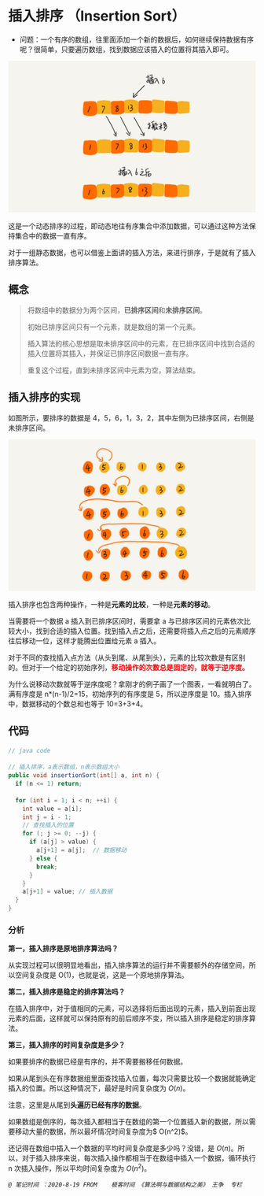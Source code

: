 # 插入排序 （Insertion Sort）

- 问题：一个有序的数组，往里面添加一个新的数据后，如何继续保持数据有序呢？很简单，只要遍历数组，找到数据应该插入的位置将其插入即可。

![Figure](../Resources/10.jpg)

这是一个动态排序的过程，即动态地往有序集合中添加数据，可以通过这种方法保持集合中的数据一直有序。

对于一组静态数据，也可以借鉴上面讲的插入方法，来进行排序，于是就有了插入排序算法。

## 概念

>将数组中的数据分为两个区间，**已排序区间**和**未排序区间**。
>
>初始已排序区间只有一个元素，就是数组的第一个元素。
>
>插入算法的核心思想是取未排序区间中的元素，在已排序区间中找到合适的插入位置将其插入，并保证已排序区间数据一直有序。
>
>重复这个过程，直到未排序区间中元素为空，算法结束。



## 插入排序的实现

如图所示，要排序的数据是 4，5，6，1，3，2，其中左侧为已排序区间，右侧是未排序区间。

![Figure](../Resources/11.jpg)

插入排序也包含两种操作，一种是**元素的比较**，一种是**元素的移动**。

当需要将一个数据 a 插入到已排序区间时，需要拿 a 与已排序区间的元素依次比较大小，找到合适的插入位置。找到插入点之后，还需要将插入点之后的元素顺序往后移动一位，这样才能腾出位置给元素 a 插入。

对于不同的查找插入点方法（从头到尾、从尾到头），元素的比较次数是有区别的。但对于一个给定的初始序列，**<font color="red">移动操作的次数总是固定的，就等于逆序度。</font>**

为什么说移动次数就等于逆序度呢？拿刚才的例子画了一个图表，一看就明白了。满有序度是 n*(n-1)/2=15，初始序列的有序度是 5，所以逆序度是 10。插入排序中，数据移动的个数总和也等于 10=3+3+4。

## 代码

```java
// java code

// 插入排序，a表示数组，n表示数组大小
public void insertionSort(int[] a, int n) {
  if (n <= 1) return;

  for (int i = 1; i < n; ++i) {
    int value = a[i];
    int j = i - 1;
    // 查找插入的位置
    for (; j >= 0; --j) {
      if (a[j] > value) {
        a[j+1] = a[j];  // 数据移动
      } else {
        break;
      }
    }
    a[j+1] = value; // 插入数据
  }
}
```

### 分析

**第一，插入排序是原地排序算法吗？**

从实现过程可以很明显地看出，插入排序算法的运行并不需要额外的存储空间，所以空间复杂度是 O(1)，也就是说，这是一个原地排序算法。

**第二，插入排序是稳定的排序算法吗？**

在插入排序中，对于值相同的元素，可以选择将后面出现的元素，插入到前面出现元素的后面，这样就可以保持原有的前后顺序不变，所以插入排序是稳定的排序算法。

**第三，插入排序的时间复杂度是多少？**

如果要排序的数据已经是有序的，并不需要搬移任何数据。

如果从尾到头在有序数据组里面查找插入位置，每次只需要比较一个数据就能确定插入的位置。所以这种情况下，最好是时间复杂度为 $O(n)$。

注意，这里是从尾到**头遍历已经有序的数据**。

如果数组是倒序的，每次插入都相当于在数组的第一个位置插入新的数据，所以需要移动大量的数据，所以最坏情况时间复杂度为$ O(n^2)$。

还记得在数组中插入一个数据的平均时间复杂度是多少吗？没错，是 $O(n)$。所以，对于插入排序来说，每次插入操作都相当于在数组中插入一个数据，循环执行 n 次插入操作，所以平均时间复杂度为 $O(n^2)$。

*`@ 笔记时间 ：2020-8-19	FROM	极客时间 《算法啊与数据结构之美》 王争  专栏`* 